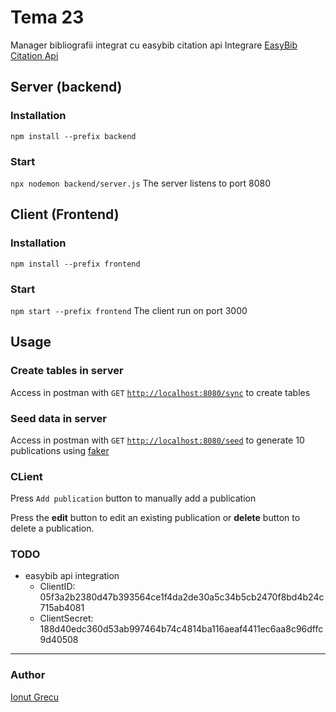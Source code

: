 # Tema 23
Manager bibliografii integrat cu easybib citation api
Integrare [EasyBib Citation Api](https://api.citation-api.com/demo/examples)

## Server (backend)
### Installation
`npm install --prefix backend`

### Start
`npx nodemon backend/server.js`
The server listens to port 8080

## Client (Frontend)
### Installation
`npm install --prefix frontend`

### Start
`npm start --prefix frontend`
The client run on port 3000

## Usage
### Create tables in server
Access in postman with `GET` [`http://localhost:8080/sync`](http://localhost:8080/sync) to create tables

### Seed data in server
Access in postman with `GET` [`http://localhost:8080/seed`](http://localhost:8080/seed) to generate 10 publications using [faker](https://www.npmjs.com/package/faker)

### CLient
Press `Add publication` button to manually add a publication

Press the **edit** button to edit an existing publication or **delete** button to delete a publication.

### TODO
- easybib api integration
    - ClientID: 05f3a2b2380d47b393564ce1f4da2de30a5c34b5cb2470f8bd4b24c715ab4081
    - ClientSecret: 188d40edc360d53ab997464b74c4814ba116aeaf4411ec6aa8c96dffc9d40508

___

### Author
[Ionut Grecu](https://grecu.eu)


